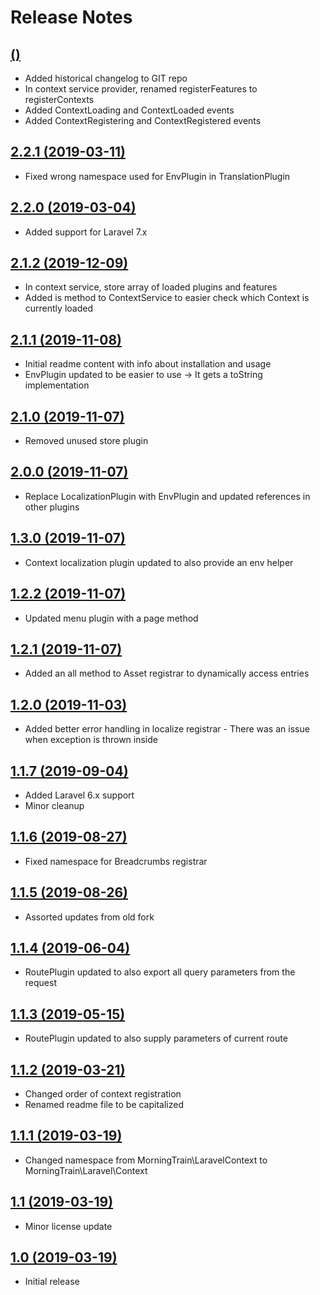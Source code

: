 # Release Notes

## [ ()](https://github.com/Morning-Train/LaravelContext/compare/2.2.1...)

- Added historical changelog to GIT repo
- In context service provider, renamed registerFeatures to registerContexts
- Added ContextLoading and ContextLoaded events
- Added ContextRegistering and ContextRegistered events

## [2.2.1 (2019-03-11)](https://github.com/Morning-Train/LaravelContext/compare/2.2.0...2.2.1)

- Fixed wrong namespace used for EnvPlugin in TranslationPlugin

## [2.2.0 (2019-03-04)](https://github.com/Morning-Train/LaravelContext/compare/2.1.2...2.2.0)

- Added support for Laravel 7.x

## [2.1.2 (2019-12-09)](https://github.com/Morning-Train/LaravelContext/compare/2.1.1...2.1.2)

- In context service, store array of loaded plugins and features
- Added is method to ContextService to easier check which Context is currently loaded

## [2.1.1 (2019-11-08)](https://github.com/Morning-Train/LaravelContext/compare/2.1.0...2.1.1)

- Initial readme content with info about installation and usage
- EnvPlugin updated to be easier to use -> It gets a toString implementation 

## [2.1.0 (2019-11-07)](https://github.com/Morning-Train/LaravelContext/compare/2.0.0...2.1.0)

- Removed unused store plugin

## [2.0.0 (2019-11-07)](https://github.com/Morning-Train/LaravelContext/compare/1.3.0...2.0.0)

- Replace LocalizationPlugin with EnvPlugin and updated references in other plugins

## [1.3.0 (2019-11-07)](https://github.com/Morning-Train/LaravelContext/compare/1.2.2...1.3.0)

- Context localization plugin updated to also provide an env helper 

## [1.2.2 (2019-11-07)](https://github.com/Morning-Train/LaravelContext/compare/1.2.1...1.2.2)

- Updated menu plugin with a page method

## [1.2.1 (2019-11-07)](https://github.com/Morning-Train/LaravelContext/compare/1.2.0...1.2.1)

- Added an all method to Asset registrar to dynamically access entries

## [1.2.0 (2019-11-03)](https://github.com/Morning-Train/LaravelContext/compare/1.1.7...1.2.0)

- Added better error handling in localize registrar - There was an issue when exception is thrown inside

## [1.1.7 (2019-09-04)](https://github.com/Morning-Train/LaravelContext/compare/1.1.6...1.1.7)

- Added Laravel 6.x support
- Minor cleanup

## [1.1.6 (2019-08-27)](https://github.com/Morning-Train/LaravelContext/compare/1.1.5...1.1.6)

- Fixed namespace for Breadcrumbs registrar

## [1.1.5 (2019-08-26)](https://github.com/Morning-Train/LaravelContext/compare/1.1.4...1.1.5)

- Assorted updates from old fork

## [1.1.4 (2019-06-04)](https://github.com/Morning-Train/LaravelContext/compare/1.1.3...1.1.4)

- RoutePlugin updated to also export all query parameters from the request

## [1.1.3 (2019-05-15)](https://github.com/Morning-Train/LaravelContext/compare/1.1.2...1.1.3)

- RoutePlugin updated to also supply parameters of current route

## [1.1.2 (2019-03-21)](https://github.com/Morning-Train/LaravelContext/compare/1.1.1...1.1.2)

- Changed order of context registration
- Renamed readme file to be capitalized

## [1.1.1 (2019-03-19)](https://github.com/Morning-Train/LaravelContext/compare/1.1...1.1.1)

- Changed namespace from MorningTrain\LaravelContext to MorningTrain\Laravel\Context

## [1.1 (2019-03-19)](https://github.com/Morning-Train/LaravelContext/compare/1.0...1.1)

- Minor license update

## [1.0 (2019-03-19)](https://github.com/Morning-Train/LaravelContext)

- Initial release





